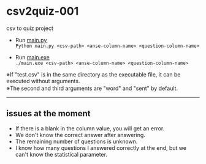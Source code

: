 # csv2quiz-001
csv to quiz project

* Run [main.py](https://github.com/KanoeGitHub/csv2quiz-001/archive/refs/heads/main.zip)  
`Python main.py <csv-path> <anse-column-name> <question-column-name>`

* Run [main.exe](https://github.com/KanoeGitHub/csv2quiz-001/releases/tag/v0.1)  
`./main.exe <csv-path> <anse-column-name> <question-column-name>`

※If "test.csv" is in the same directory as the executable file, it can be executed without arguments.  
※The second and third arguments are "word" and "sent" by default.　　

---

## issues at the moment

* If there is a blank in the column value, you will get an error.
* We don't know the correct answer after answering.
* The remaining number of questions is unknown.
* I know how many questions I answered correctly at the end, but we can't know the statistical parameter.
